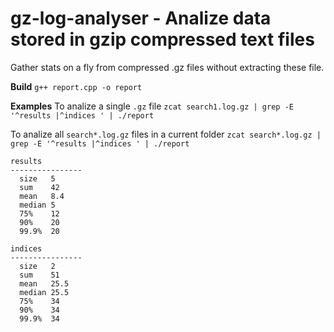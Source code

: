 # gz-log-analyser - Analize data stored in gzip compressed text files 

Gather stats on a fly from compressed .gz files without extracting these file.

**Build**
```g++ report.cpp -o report```

**Examples**
To analize a single `.gz` file
```zcat search1.log.gz | grep -E '^results |^indices ' | ./report```

To analize all `search*.log.gz` files in a current folder
```zcat search*.log.gz | grep -E '^results |^indices ' | ./report```

```
results
----------------
  size   5
  sum    42
  mean   8.4
  median 5
  75%    12
  90%    20
  99.9%  20

indices
----------------
  size   2
  sum    51
  mean   25.5
  median 25.5
  75%    34
  90%    34
  99.9%  34
```
